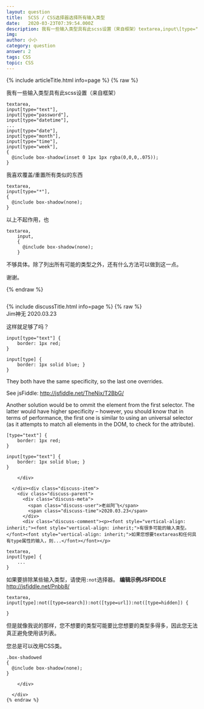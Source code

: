 ```yaml
---
layout: question
title:  SCSS / CSS选择器选择所有输入类型
date:   2020-03-23T07:39:54.000Z
description: 我有一些输入类型具有此scss设置（来自框架）textarea,input\[type="text"\],input\[type="password"\]...
img: 
author: 小小
category: question
answer: 2
tags: CSS
topic: CSS
---
```

<div class="article-root">
  <div class="article">
    {% include articleTitle.html info=page %}
    {% raw %}
    <div class="article-content"><p><font style="vertical-align: inherit;"><font style="vertical-align: inherit;">我有一些输入类型具有此scss设置（来自框架）</font></font></p>

<pre><code>textarea,<font></font>
input[type="text"],<font></font>
input[type="password"],<font></font>
input[type="datetime"],<font></font>
...<font></font>
input[type="date"],<font></font>
input[type="month"],<font></font>
input[type="time"],<font></font>
input[type="week"],<font></font>
{<font></font>
  @include box-shadow(inset 0 1px 1px rgba(0,0,0,.075));<font></font>
}<font></font>
</code></pre>

<p><font style="vertical-align: inherit;"><font style="vertical-align: inherit;">我喜欢覆盖/重置所有类似的东西</font></font></p>

<pre><code>textarea,<font></font>
input[type="*"],<font></font>
{<font></font>
  @include box-shadow(none);<font></font>
}<font></font>
</code></pre>

<p><font style="vertical-align: inherit;"><font style="vertical-align: inherit;">以上不起作用，也</font></font></p>

<pre><code>textarea,<font></font>
    input,<font></font>
    {<font></font>
      @include box-shadow(none);<font></font>
    }<font></font>
</code></pre>

<p><font style="vertical-align: inherit;"><font style="vertical-align: inherit;">不够具体。</font><font style="vertical-align: inherit;">除了列出所有可能的类型之外，还有什么方法可以做到这一点。</font></font></p>

<p><font style="vertical-align: inherit;"><font style="vertical-align: inherit;">谢谢。</font></font></p></div>
    {% endraw %}
  </div>
  <p style="height: 0;width:0;overflow: hidden;"> 第2918篇《SCSS / CSS选择器选择所有输入类型》来自Winter(https://github.com/aiyld/aiyld.github.io)的站点</p>
  <div class="discuss-wrapper">
    {% include discussTitle.html info=page %}
    {% raw %}
    <div class="discuss-item">
        <div class="discuss-parent">
          <div class="discuss-meta">
            <span class="discuss-user">Jim神无</span>
            <span class="discuss-time">2020.03.23</span>
          </div>
          <div class="discuss-comment"><p><font style="vertical-align: inherit;"><font style="vertical-align: inherit;">这样就足够了吗？</font></font></p>

<pre><code>input[type="text"] {<font></font>
    border: 1px red;<font></font>
}<font></font>
<font></font>
input[type] {<font></font>
    border: 1px solid blue; }<font></font>
}<font></font>
</code></pre>

<p>They both have the same specificity, so the last one overrides.</p>

<p>See jsFiddle: <a href="http://jsfiddle.net/TheNix/T2BbG/" rel="noreferrer">http://jsfiddle.net/TheNix/T2BbG/</a></p>

<p>Another solution would be to ommit the element from the first selector. The latter would have higher specificity – however, you should know that in terms of performance, the first one is similar to using an universal selector (as it attempts to match all elements in the DOM, to check for the attribute).</p>

<pre><code>[type="text"] {<font></font>
    border: 1px red;<font></font>
}<font></font>
<font></font>
input[type="text"] {<font></font>
    border: 1px solid blue; }<font></font>
}<font></font>
</code></pre></div>
        </div>
        
      </div><div class="discuss-item">
        <div class="discuss-parent">
          <div class="discuss-meta">
            <span class="discuss-user">老丝阿飞</span>
            <span class="discuss-time">2020.03.23</span>
          </div>
          <div class="discuss-comment"><p><font style="vertical-align: inherit;"><font style="vertical-align: inherit;">有很多可能的输入类型。</font><font style="vertical-align: inherit;">如果您想要textareas和任何具有type属性的输入，则...</font></font></p>

<pre><code>textarea,<font></font>
input[type] {<font></font>
    ...<font></font>
}<font></font>
</code></pre>

<p><font style="vertical-align: inherit;"><font style="vertical-align: inherit;">如果要排除某些输入类型，请使用</font></font><code>:not</code><font style="vertical-align: inherit;"><font style="vertical-align: inherit;">选择器。
</font></font><strong><font style="vertical-align: inherit;"><font style="vertical-align: inherit;">编辑示例JSFIDDLE </font></font></strong> <a href="http://jsfiddle.net/Pnbb8/"><font style="vertical-align: inherit;"><font style="vertical-align: inherit;">http://jsfiddle.net/Pnbb8/</font></font></a></p>

<pre><code>textarea,<font></font>
input[type]:not([type=search]):not([type=url]):not([type=hidden]) {<font></font>
<font></font>
}<font></font>
</code></pre>

<p><font style="vertical-align: inherit;"><font style="vertical-align: inherit;">但是就像我说的那样，您不想要的类型可能要比您想要的类型多得多，因此您无法真正避免使用该列表。</font></font></p>

<p><font style="vertical-align: inherit;"><font style="vertical-align: inherit;">您总是可以改用CSS类。</font></font></p>

<pre><code>.box-shadowed<font></font>
{<font></font>
  @include box-shadow(none);<font></font>
}<font></font>
</code></pre></div>
        </div>
        
      </div>
    {% endraw %}
  </div>
<div>
